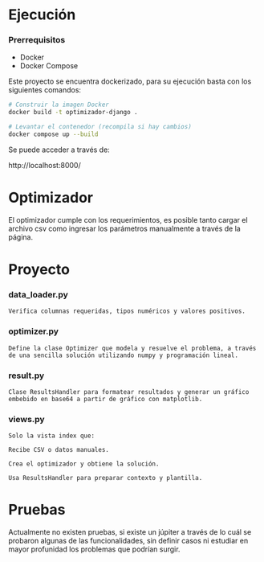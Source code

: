 # Ejecución

### Prerrequisitos

- Docker  
- Docker Compose

Este proyecto se encuentra dockerizado, para su ejecución basta con los siguientes comandos:

```bash
# Construir la imagen Docker
docker build -t optimizador-django .

# Levantar el contenedor (recompila si hay cambios)
docker compose up --build
```

Se puede acceder a través de:

http://localhost:8000/



# Optimizador

El optimizador cumple con los requerimientos, es posible tanto cargar el archivo csv como ingresar los parámetros manualmente a través de la página.

# Proyecto

### data_loader.py
    Verifica columnas requeridas, tipos numéricos y valores positivos.

### optimizer.py
    Define la clase Optimizer que modela y resuelve el problema, a través de una sencilla solución utilizando numpy y programación lineal.

### result.py
    Clase ResultsHandler para formatear resultados y generar un gráfico embebido en base64 a partir de gráfico con matplotlib.

### views.py
    Solo la vista index que:

    Recibe CSV o datos manuales.

    Crea el optimizador y obtiene la solución.

    Usa ResultsHandler para preparar contexto y plantilla.

# Pruebas

Actualmente no existen pruebas, si existe un júpiter a través de lo cuál se probaron algunas de las funcionalidades, sin definir casos ni estudiar en mayor profunidad los problemas que podrían surgir.



